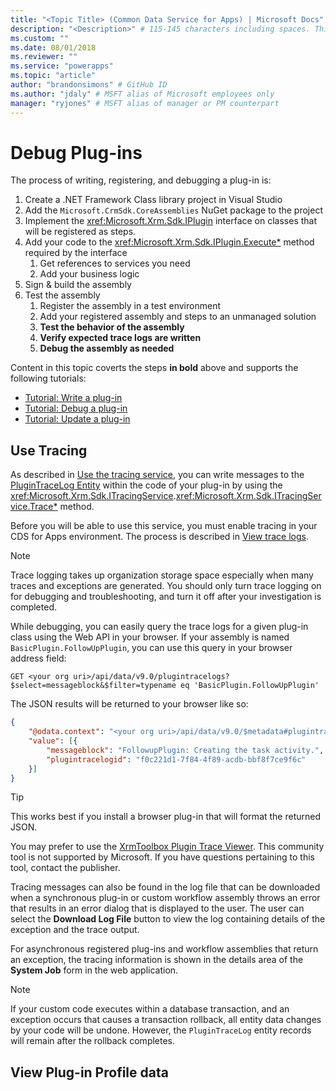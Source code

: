 ```yaml
---
title: "<Topic Title> (Common Data Service for Apps) | Microsoft Docs" # Intent and product brand in a unique string of 43-59 chars including spaces
description: "<Description>" # 115-145 characters including spaces. This abstract displays in the search result.
ms.custom: ""
ms.date: 08/01/2018
ms.reviewer: ""
ms.service: "powerapps"
ms.topic: "article"
author: "brandonsimons" # GitHub ID
ms.author: "jdaly" # MSFT alias of Microsoft employees only
manager: "ryjones" # MSFT alias of manager or PM counterpart
---
```


# Debug Plug-ins

<!-- https://docs.microsoft.com/en-us/dynamics365/customer-engagement/developer/debug-plugin 
https://docs.microsoft.com/en-us/dynamics365/customer-engagement/developer/analyze-plugin-performance
-->

The process of writing, registering, and debugging a plug-in is:

1. Create a .NET Framework Class library project in Visual Studio
1. Add the `Microsoft.CrmSdk.CoreAssemblies` NuGet package to the project
1. Implement the <xref:Microsoft.Xrm.Sdk.IPlugin> interface on classes that will be registered as steps.
1. Add your code to the <xref:Microsoft.Xrm.Sdk.IPlugin.Execute*> method required by the interface
    1. Get references to services you need
    1. Add your business logic
1. Sign & build the assembly
1. Test the assembly
    1. Register the assembly in a test environment
    1. Add your registered assembly and steps to an unmanaged solution
    1. **Test the behavior of the assembly**
    1. **Verify expected trace logs are written**
    1. **Debug the assembly as needed**

Content in this topic coverts the steps **in bold** above and supports the following tutorials:

- [Tutorial: Write a plug-in](tutorial-write-plug-in.md)
- [Tutorial: Debug a plug-in](tutorial-debug-plug-in.md)
- [Tutorial: Update a plug-in](tutorial-update-plug-in.md)

## Use Tracing

As described in [Use the tracing service](write-plug-in.md#use-the-tracing-service), you can write messages to the [PluginTraceLog Entity](reference/entities/plugintracelog.md) within the code of your plug-in by using the <xref:Microsoft.Xrm.Sdk.ITracingService>.<xref:Microsoft.Xrm.Sdk.ITracingService.Trace*> method.

Before you will be able to use this service, you must enable tracing in your CDS for Apps environment. The process is described in  [View trace logs](tutorial-write-plug-in.md#view-trace-logs).

> [!NOTE]
> Trace logging takes up organization storage space especially when many traces and exceptions are generated. You should only turn trace logging on for debugging and troubleshooting, and turn it off after your investigation is completed.

While debugging, you can easily query the trace logs for a given plug-in class using the Web API in your browser. If your assembly is named `BasicPlugin.FollowUpPlugin`, you can use this query in your browser address field:

`GET <your org uri>/api/data/v9.0/plugintracelogs?$select=messageblock&$filter=typename eq 'BasicPlugin.FollowUpPlugin'`

The JSON results will be returned to your browser like so:


```json
{
    "@odata.context": "<your org uri>/api/data/v9.0/$metadata#plugintracelogs(messageblock)",
    "value": [{
        "messageblock": "FollowupPlugin: Creating the task activity.",
        "plugintracelogid": "f0c221d1-7f84-4f89-acdb-bbf8f7ce9f6c"
    }]
}
```

> [!TIP]
> This works best if you install a browser plug-in that will format the returned JSON.
> 
> You may prefer to use the [XrmToolbox Plugin Trace Viewer](https://www.xrmtoolbox.com/plugins/Cinteros.XrmToolBox.PluginTraceViewer/). This community tool is not supported by Microsoft. If you have questions pertaining to this tool, contact the publisher.

Tracing messages can also be found in the log file that can be downloaded when a synchronous plug-in or custom workflow assembly throws an error that results in an error dialog that is displayed to the user. The user can select the **Download Log File** button to view the log containing details of the exception and the trace output.

For asynchronous registered plug-ins and workflow assemblies that return an exception, the tracing information is shown in the details area of the **System Job** form in the web application.

> [!NOTE]
> If your custom code executes within a database transaction, and an exception occurs that causes a transaction rollback, all entity data changes by your code will be undone. However, the `PluginTraceLog` entity records will remain after the rollback completes.

## View Plug-in Profile data
